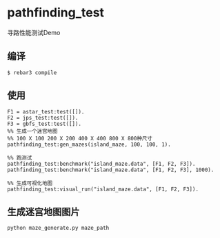 pathfinding_test
=====

寻路性能测试Demo

编译
-----

    $ rebar3 compile

使用
----
    F1 = astar_test:test([]).
    F2 = jps_test:test([]).
    F3 = gbfs_test:test([]).
    %% 生成一个迷宫地图
    %% 100 X 100 200 X 200 400 X 400 800 X 800种尺寸
    pathfinding_test:gen_mazes(island_maze, 100, 100, 1). 

    %% 跑测试
    pathfinding_test:benchmark("island_maze.data", [F1, F2, F3]).
    pathfinding_test:benchmark("island_maze.data", [F1, F2, F3], 1000).

    %% 生成可视化地图
    pathfinding_test:visual_run("island_maze.data", [F1, F2, F3]).

生成迷宫地图图片
----
    python maze_generate.py maze_path      